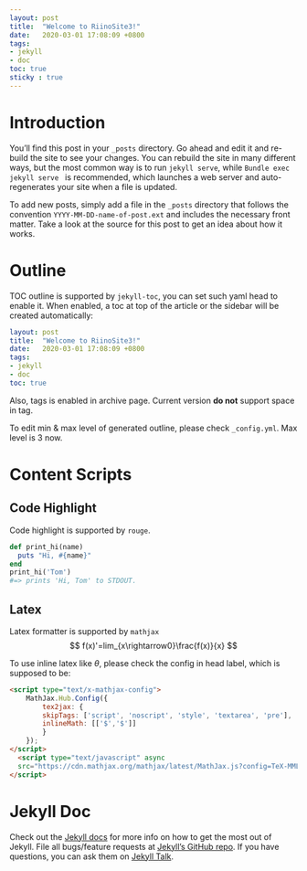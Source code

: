 ```yaml
---
layout: post
title:  "Welcome to RiinoSite3!"
date:   2020-03-01 17:08:09 +0800
tags: 
- jekyll 
- doc
toc: true
sticky : true
---
```



# Introduction

You’ll find this post in your `_posts` directory. Go ahead and edit it and re-build the site to see your changes. You can rebuild the site in many different ways, but the most common way is to run `jekyll serve`, while `Bundle exec jekyll serve ` is recommended, which launches a web server and auto-regenerates your site when a file is updated. 

To add new posts, simply add a file in the `_posts` directory that follows the convention `YYYY-MM-DD-name-of-post.ext` and includes the necessary front matter. Take a look at the source for this post to get an idea about how it works.

# Outline

TOC outline is supported by  `jekyll-toc`, you can set such yaml head to enable it. When enabled, a toc at top of the article or the sidebar will be created automatically:

```yaml
layout: post
title:  "Welcome to RiinoSite3!"
date:   2020-03-01 17:08:09 +0800
tags: 
- jekyll 
- doc
toc: true
```

Also, tags is enabled in archive page. Current version **do not** support space in tag.

To edit min & max level of generated outline, please check `_config.yml`. Max level is 3 now.

# Content Scripts

## Code Highlight

Code highlight is supported by `rouge`.

```ruby
def print_hi(name)
  puts "Hi, #{name}"
end
print_hi('Tom')
#=> prints 'Hi, Tom' to STDOUT.

```
## Latex

Latex formatter is supported by `mathjax`
$$
f(x)'=lim_{x\rightarrow0}\frac{f(x)}{x}
$$

To use inline latex like $\theta$, please check the config in head label, which is supposed to be:

```html
<script type="text/x-mathjax-config">
    MathJax.Hub.Config({
        tex2jax: {
        skipTags: ['script', 'noscript', 'style', 'textarea', 'pre'],
        inlineMath: [['$','$']]
        }
    });
</script>
  <script type="text/javascript" async
  src="https://cdn.mathjax.org/mathjax/latest/MathJax.js?config=TeX-MML-AM_CHTML">
</script>
```



# Jekyll Doc

Check out the [Jekyll docs][jekyll-docs] for more info on how to get the most out of Jekyll. File all bugs/feature requests at [Jekyll’s GitHub repo][jekyll-gh]. If you have questions, you can ask them on [Jekyll Talk][jekyll-talk].

[jekyll-docs]: https://jekyllrb.com/docs/home
[jekyll-gh]:   https://github.com/jekyll/jekyll
[jekyll-talk]: https://talk.jekyllrb.com/
